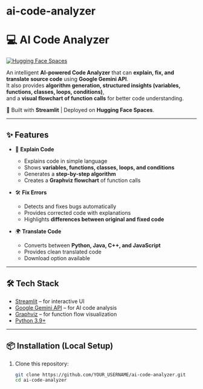 # ai-code-analyzer
# 💻 AI Code Analyzer

[![Hugging Face Spaces](https://img.shields.io/badge/🤗-Hugging%20Face%20Spaces-blue)](https://huggingface.co/spaces/harikrishnagoli/ai-code-analyzer)

An intelligent **AI-powered Code Analyzer** that can **explain, fix, and translate source code** using **Google Gemini API**.  
It also provides **algorithm generation, structured insights (variables, functions, classes, loops, conditions)**,  
and a **visual flowchart of function calls** for better code understanding.  

🚀 Built with **Streamlit** | Deployed on **Hugging Face Spaces**.  

---

## ✨ Features

- 📖 **Explain Code**
  - Explains code in simple language  
  - Shows **variables, functions, classes, loops, and conditions**  
  - Generates a **step-by-step algorithm**  
  - Creates a **Graphviz flowchart** of function calls  

- 🛠 **Fix Errors**
  - Detects and fixes bugs automatically  
  - Provides corrected code with explanations  
  - Highlights **differences between original and fixed code**  

- 🌍 **Translate Code**
  - Converts between **Python, Java, C++, and JavaScript**  
  - Provides clean translated code  
  - Download option available  

---

## 🛠 Tech Stack

- [Streamlit](https://streamlit.io/) – for interactive UI  
- [Google Gemini API](https://ai.google.dev/) – for AI code analysis  
- [Graphviz](https://graphviz.org/) – for function flow visualization  
- [Python 3.9+](https://www.python.org/)  

---

## 📦 Installation (Local Setup)

1. Clone this repository:
   ```bash
   git clone https://github.com/YOUR_USERNAME/ai-code-analyzer.git
   cd ai-code-analyzer
